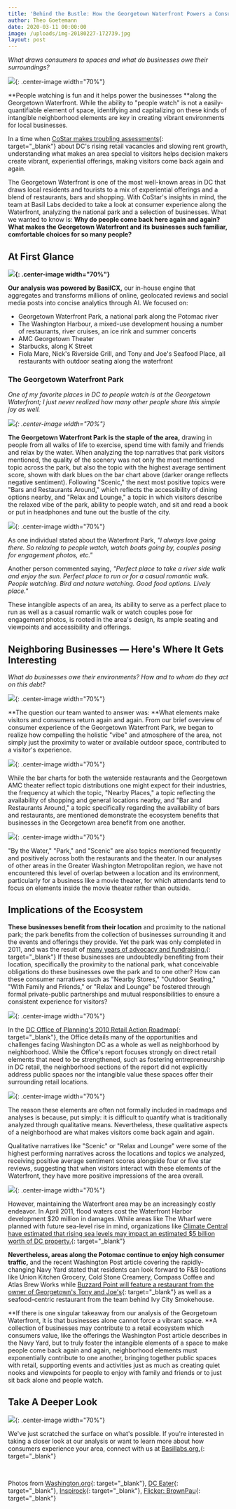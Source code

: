 ```yaml
---
title: 'Behind the Bustle: How the Georgetown Waterfront Powers a Consumer Ecosystem'
author: Theo Goetemann
date: 2020-03-11 00:00:00
image: /uploads/img-20180227-172739.jpg
layout: post
---
```


*What draws consumers to spaces and what do businesses owe their surroundings?*

![](/uploads/img-20180227-172739.jpg){: .center-image width="70%"}

**People watching is fun and it helps power the businesses&nbsp;**along the Georgetown Waterfront. While the ability to "people watch" is not a easily-quantifiable element of space, identifying and capitalizing on these kinds of intangible neighborhood elements are key in creating vibrant environments for local businesses.

In a time when&nbsp;[CoStar makes troubling assessments](https://www.costar.com/article/1707772974/retail-in-dc-showing-signs-of-weakness-as-sector-undergoes-changes){: target="_blank"}&nbsp;about DC's rising retail vacancies and slowing rent growth, understanding what makes an area special to visitors helps decision makers create vibrant, experiential offerings, making visitors come back again and again.

The Georgetown Waterfront is one of the most well-known areas in DC that draws local residents and tourists to a mix of experiential offerings and a blend of restaurants, bars and shopping. With CoStar's insights in mind, the team at Basil Labs decided to take a look at consumer experience along the Waterfront, analyzing the national park and a selection of businesses. What we wanted to know is:&nbsp;**Why do people come back here again and again? What makes the Georgetown Waterfront and its businesses such familiar, comfortable choices for so many people?**

## **At First Glance**

**![](/uploads/map-1.png){: .center-image width="70%"}**

**Our analysis was powered by BasilCX,**&nbsp;our in-house engine that aggregates and transforms millions of online, geolocated reviews and social media posts into concise analytics through AI. We focused on:

* Georgetown Waterfront Park, a national park along the Potomac river
* The Washington Harbour, a mixed-use development housing a number of restaurants, river cruises, an ice rink and summer concerts
* AMC Georgetown Theater
* Starbucks, along K Street
* Fiola Mare, Nick's Riverside Grill, and Tony and Joe's Seafood Place, all restaurants with outdoor seating along the waterfront

### **The Georgetown Waterfront Park**

*One of my favorite places in DC to people watch is at the Georgetown Waterfront; I just never realized how many other people share this simple joy as well.*

*![](/uploads/park2.png){: .center-image width="70%"}*

**The Georgetown Waterfront Park is the staple of the area,**&nbsp;drawing in people from all walks of life to exercise, spend time with family and friends and relax by the water. When analyzing the top narratives that park visitors mentioned, the quality of the scenery was not only the most mentioned topic across the park, but also the topic with the highest average sentiment score, shown with dark blues on the bar chart above (darker orange reflects negative sentiment). Following "Scenic," the next most positive topics were "Bars and Restaurants Around," which reflects the accessibility of dining options nearby, and "Relax and Lounge," a topic in which visitors describe the relaxed vibe of the park, ability to people watch, and sit and read a book or put in headphones and tune out the bustle of the city.&nbsp;

![](/uploads/sup-paddleboarding-on-the-potomac-in-georgetown-credit-sam-kittner-georgetown-bid.jpg){: .center-image width="70%"}

As one individual stated about the Waterfront Park,&nbsp;*"I always love going there. So relaxing to people watch, watch boats going by, couples posing for engagement photos, etc."*

Another person commented saying,&nbsp;*"Perfect place to take a river side walk and enjoy the sun. Perfect place to run or for a casual romantic walk. People watching. Bird and nature watching. Good food options. Lively place."*

These intangible aspects of an area, its ability to serve as a perfect place to run as well as a casual romantic walk or watch couples pose for engagement photos, is rooted in the area's design, its ample seating and viewpoints and accessibility and offerings.

## **Neighboring Businesses — Here's Where It Gets Interesting**

*What do businesses owe their environments? How and to whom do they act on this debt?*

![](/uploads/rest.png){: .center-image width="70%"}

**The question our team wanted to answer was:&nbsp;**What elements make visitors and consumers return again and again. From our brief overview of consumer experience of the Georgetown Waterfront Park, we began to realize how compelling the holistic "vibe" and atmosphere of the area, not simply just the proximity to water or available outdoor space, contributed to a visitor's experience.

![](/uploads/amc.png){: .center-image width="70%"}

While the bar charts for both the waterside restaurants and the Georgetown AMC theater reflect topic distributions one might expect for their industries, the frequency at which the topic, "Nearby Places," a topic reflecting the availability of shopping and general locations nearby, and "Bar and Restaurants Around," a topic specifically regarding the availability of bars and restaurants, are mentioned demonstrate the ecosystem benefits that businesses in the Georgetown area benefit from one another.&nbsp;

![](/uploads/fiolamarepatio-0-0.jpg){: .center-image width="70%"}

"By the Water," "Park," and "Scenic" are also topics mentioned frequently and positively across both the restaurants and the theater. In our analyses of other areas in the Greater Washington Metropolitan region, we have not encountered this level of overlap between a location and its environment, particularly for a business like a movie theater, for which attendants tend to focus on elements inside the movie theater rather than outside.

## **Implications of the Ecosystem**

**These businesses benefit from their location**&nbsp;and proximity to the national park; the park benefits from the collection of businesses surrounding it and the events and offerings they provide. Yet the park was only completed in 2011, and was the result of&nbsp;[many years of advocacy and fundraising.](https://georgetowner.com/articles/2018/05/02/friends-group-keeps-eye-waterfront-park/){: target="_blank"}&nbsp;If these businesses are undoubtedly benefiting from their location, specifically the proximity to the national park, what conceivable obligations do these businesses owe the park and to one other? How can these consumer narratives such as "Nearby Stores," "Outdoor Seating," "With Family and Friends," or "Relax and Lounge" be fostered through formal private-public partnerships and mutual responsibilities to ensure a consistent experience for visitors?

![](/uploads/screenshot-6.png){: .center-image width="70%"}

In the&nbsp;[DC Office of Planning's 2010 Retail Action Roadmap](https://planning.dc.gov/sites/default/files/dc/sites/op/publication/attachments/rasretailroadmap.pdf){: target="_blank"}, the Office details many of the opportunities and challenges facing Washington DC as a whole as well as neighborhood by neighborhood. While the Office's report focuses strongly on direct retail elements that need to be strengthened, such as fostering entrepreneurship in DC retail, the neighborhood sections of the report did not explicitly address public spaces nor the intangible value these spaces offer their surrounding retail locations.

![](/uploads/123.png){: .center-image width="70%"}

The reason these elements are often not formally included in roadmaps and analyses is because, put simply: it is difficult to quantify what is traditionally analyzed through qualitative means. Nevertheless, these qualitative aspects of a neighborhood are what makes visitors come back again and again.

Qualitative narratives like "Scenic" or "Relax and Lounge" were some of the highest performing narratives across the locations and topics we analyzed, receiving positive average sentiment scores alongside four or five star reviews, suggesting that when visitors interact with these elements of the Waterfront, they have more positive impressions of the area overall.

![](/uploads/4434807117-5cf2d23d78-o.jpg){: .center-image width="70%"}

However, maintaining the Waterfront area may be an increasingly costly endeavor. In April 2011, flood waters cost the Waterfront Harbor development $20 million in damages. While areas like The Wharf were planned with future sea-level rise in mind, organizations like&nbsp;[Climate Central have estimated that rising sea levels may impact an estimated $5 billion worth of DC property.](https://www.bisnow.com/washington-dc/news/economic-development/dc-policy-makers-try-to-get-ahead-of-the-wave-102993){: target="_blank"}&nbsp;

**Nevertheless, areas along the Potomac continue to enjoy high consumer traffic,**&nbsp;and the recent Washington Post article covering the rapidly-changing Navy Yard stated that residents can look forward to F&B locations like Union Kitchen Grocery, Cold Stone Creamery, Compass Coffee and Atlas Brew Works while&nbsp;[Buzzard Point will feature a restaurant from the owner of Georgetown's Tony and Joe's](https://www.washingtonpost.com/realestate/if-you-dont-like-dcs-navy-yard-just-wait-its-changing-by-the-hour/2020/02/26/7595f6a4-55a4-11ea-929a-64efa7482a77_story.html){: target="_blank"}&nbsp;as well as a seafood-centric restaurant from the team behind Ivy City Smokehouse.&nbsp;

**If there is one singular takeaway from our analysis of the Georgetown Waterfront, it is that businesses alone cannot force a vibrant space.&nbsp;**A collection of businesses may contribute to a retail ecosystem which consumers value, like the offerings the Washington Post article describes in the Navy Yard, but to truly foster the intangible elements of a space to make people come back again and again, neighborhood elements must exponentially contribute to one another, bringing together public spaces with retail, supporting events and activities just as much as creating quiet nooks and viewpoints for people to enjoy with family and friends or to just sit back alone and people watch.

## Take A Deeper Look

![](/uploads/screenshot-7.png){: .center-image width="70%"}

We've just scratched the surface on what's possible. If you're interested in taking a closer look at our analysis or want to learn more about how consumers experience your area, connect with us at&nbsp;[Basillabs.org.](https://basillabs.org/#contact){: target="_blank"}

&nbsp;

Photos from&nbsp;[Washington.org](https://images.app.goo.gl/66MrBJAoyYNBmPEo6){: target="_blank"},&nbsp;[DC Eater](https://images.app.goo.gl/LSybp25rfinF97mn9){: target="_blank"},&nbsp;[Inspirock](https://images.app.goo.gl/ZxnXWQz7yL6piTiy7){: target="_blank"},&nbsp;[Flicker: BrownPau](https://www.flickr.com/photos/brownpau/4434807117){: target="_blank"}